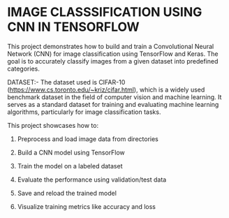 # IMAGE CLASSSIFICATION USING CNN IN TENSORFLOW

This project demonstrates how to build and train a Convolutional Neural Network (CNN) for image classification using TensorFlow and Keras. The goal is to accurately classify images from a given dataset into predefined categories.

DATASET:-
The dataset used is CIFAR-10 (https://www.cs.toronto.edu/~kriz/cifar.html), which is a widely used benchmark dataset in the field of computer vision and machine learning. It serves as a standard dataset for training and evaluating machine learning algorithms, particularly for image classification tasks.

This project showcases how to:

1. Preprocess and load image data from directories

2. Build a CNN model using TensorFlow

3. Train the model on a labeled dataset

4. Evaluate the performance using validation/test data

5. Save and reload the trained model

6. Visualize training metrics like accuracy and loss

